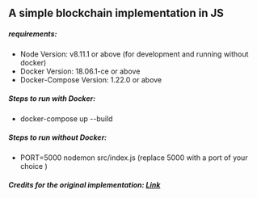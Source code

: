 ## A simple blockchain implementation in JS

##### requirements:
- Node Version: v8.11.1 or above (for development and running without docker)
- Docker Version: 18.06.1-ce or above
- Docker-Compose Version: 1.22.0 or above

##### Steps to run with Docker:
- docker-compose up --build
 
##### Steps to run without Docker:
- PORT=5000 nodemon src/index.js (replace 5000 with a port of your choice )

##### Credits for the original implementation:  [Link](https://hackernoon.com/learn-blockchains-by-building-one-117428612f46)
